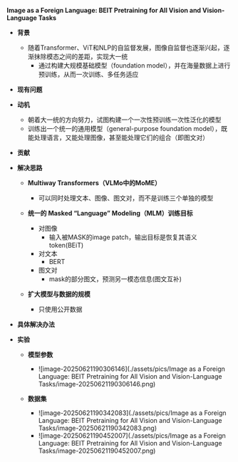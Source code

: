 **Image as a Foreign Language: BEIT Pretraining for All Vision and Vision-Language Tasks**

- **背景**

  - 随着Transformer、ViT和NLP的自监督发展，图像自监督也逐渐兴起，逐渐抹除模态之间的差距，实现大一统
    - 通过构建大规模基础模型（foundation model），并在海量数据上进行预训练，从而一次训练、多任务适应
- **现有问题**
- **动机**

  - 朝着大一统的方向努力，试图构建一个一次性预训练一次性泛化的模型
  - 训练出一个统一的通用模型（general-purpose foundation model），既能处理语言，又能处理图像，甚至能处理它们的组合（即图文对）
- **贡献**
- **解决思路**

  - **Multiway Transformers（VLMo中的MoME）**
    
    - 可以同时处理文本、图像、图文对，而不是训练三个单独的模型
    
  - **统一的 Masked “Language” Modeling（MLM）训练目标**
    - 对图像
      - 输入被MASK的image patch，输出目标是恢复其语义token(BEiT)
    - 对文本
      - BERT
    - 图文对
      - mask的部分图文，预测另一模态信息(图文互补)
  
  - **扩大模型与数据的规模**
    - 只使用公开数据
  
- **具体解决办法**
- **实验**

  - **模型参数**
    - ![image-20250621190306146](./assets/pics/Image as a Foreign Language: BEIT Pretraining for All Vision and Vision-Language Tasks/image-20250621190306146.png)

  - **数据集**
    - ![image-20250621190342083](./assets/pics/Image as a Foreign Language: BEIT Pretraining for All Vision and Vision-Language Tasks/image-20250621190342083.png)
    - ![image-20250621190452007](./assets/pics/Image as a Foreign Language: BEIT Pretraining for All Vision and Vision-Language Tasks/image-20250621190452007.png)